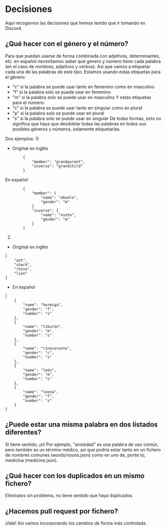# Decisiones
Aquí recogemos las decisiones que hemos tenido que ir tomando en Discord.

## ¿Qué hacer con el género y el número?
Para que puedan usarse de forma combinada con adjetivos, determinantes, etc. en español necesitamos saber qué genero y número tiene cada palabra (en el caso de nombres, adjetivos y verbos). Así que vamos a etiquetar cada una de las palabras de este tipo.
Estamos usando estas etiquetas para el género:
- "c" si la palabra se puede usar tanto en femenino como en masculino
- "f" si la palabra solo se puede usar en femenino
- "m" si la palabra solo se puede usar en masculino
Y estas etiquetas para el número:
- "c" si la palabra se puede usar tanto en singular como en plural
- "p" si la palabra solo se puede usar en plural
- "s" si la palabra solo se puede usar en singular
De todas formas, esto no significa que haya que desdoblar todas las palabras en todos sus posibles géneros y números, solamente etiquetarlas.

Dos ejemplos:
1)
- Original en inglés
```
        {
            "member": "grandparent",
            "inverse": "grandchild"
        }
```
En español
```
        {
            "member": {
                "name": "abuelo",
                "gender": "m"
            }
            "inverse": {
                "name": "nieto",
                "gender": "m"
            }
        }
```
2)
- Original en inglés
```
[
    "ant",
    "shark",
    "rhino",
    "lion"
]
```
- En español
```
[
    {
        "name": "hormiga",
        "gender": "f",
        "number": "s"
    },
    {
        "name": "tiburón",
        "gender": "m",
        "number": "s"
    },
    {
        "name": "rinoceronte",
        "gender": "c",
        "number": "s"
    },
    {
        "name": "león",
        "gender": "m",
        "number": "s"
    },
    {
        "name": "leona",
        "gender": "f",
        "number": "s"
    }
]
```

## ¿Puede estar una misma palabra en dos listados diferentes?
Si tiene sentido, ¡sí! Por ejemplo, "ansiedad" es una palabra de uso común, pero también es un término médico, así que podría estar tanto en un fichero de nombres comunes (words/nouns.json) como en uno de, ponte tú, medicina (medicine.json).

## ¿Qué hacer con los duplicados en un mismo fichero?
Elimínalos sin problema, no tiene sentido que haya duplicados

## ¿Hacemos pull request por fichero?
¡Vale! Así vamos incorporando los cambios de forma más controlada.

